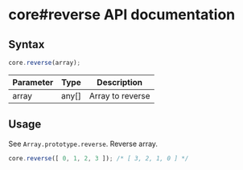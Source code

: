 # core#reverse API documentation

## Syntax

``` javascript
core.reverse(array);
```

| Parameter | Type | Description |
|--|--|--|
| array | any[] | Array to reverse |

## Usage

See `Array.prototype.reverse`. Reverse array.

``` javascript
core.reverse([ 0, 1, 2, 3 ]); /* [ 3, 2, 1, 0 ] */
```
